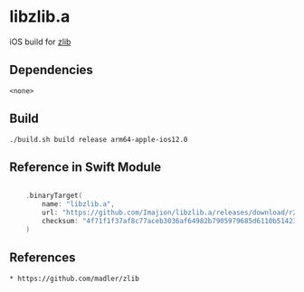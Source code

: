 # libzlib.a
iOS build for [zlib](https://github.com/madler/zlib)


## Dependencies

    <none>


## Build

    ./build.sh build release arm64-apple-ios12.0


## Reference in Swift Module

``` swift

    .binaryTarget(
        name: "libzlib.a",
        url: "https://github.com/Imajion/libzlib.a/releases/download/r2/libzlib.a.xcframework.zip",
        checksum: "4f71f1f37af8c77aceb3036af64982b7905979685d6110b5142364db3b128d80"
    )

```


## References

    * https://github.com/madler/zlib

